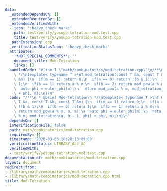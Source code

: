 ```yaml
---
data:
  _extendedDependsOn: []
  _extendedRequiredBy: []
  _extendedVerifiedWith:
  - icon: ':heavy_check_mark:'
    path: test/verify/yosupo-tetration-mod.test.cpp
    title: test/verify/yosupo-tetration-mod.test.cpp
  _pathExtension: cpp
  _verificationStatusIcon: ':heavy_check_mark:'
  attributes:
    '*NOT_SPECIAL_COMMENTS*': ''
    document_title: Mod-Tetration
    links: []
  bundledCode: "#line 1 \"math/combinatorics/mod-tetration.cpp\"\n/**\n * @brief Mod-Tetration\n\
    \ */\ntemplate< typename T >\nT mod_tetration(const T &a, const T &b, const T\
    \ &m) {\n  if(m == 1) return 0;\n  if(a == 0) return !(b & 1);\n  if(b == 0) return\
    \ 1;\n  if(b == 1) return a % m;\n  if(b == 2) return mod_pow(a % m, a, m);\n\
    \  auto phi = euler_phi(m);\n  return mod_pow(a % m, mod_tetration(a, b - 1, phi)\
    \ + phi, m);\n}\n"
  code: "/**\n * @brief Mod-Tetration\n */\ntemplate< typename T >\nT mod_tetration(const\
    \ T &a, const T &b, const T &m) {\n  if(m == 1) return 0;\n  if(a == 0) return\
    \ !(b & 1);\n  if(b == 0) return 1;\n  if(b == 1) return a % m;\n  if(b == 2)\
    \ return mod_pow(a % m, a, m);\n  auto phi = euler_phi(m);\n  return mod_pow(a\
    \ % m, mod_tetration(a, b - 1, phi) + phi, m);\n}\n"
  dependsOn: []
  isVerificationFile: false
  path: math/combinatorics/mod-tetration.cpp
  requiredBy: []
  timestamp: '2020-03-03 18:28:13+09:00'
  verificationStatus: LIBRARY_ALL_AC
  verifiedWith:
  - test/verify/yosupo-tetration-mod.test.cpp
documentation_of: math/combinatorics/mod-tetration.cpp
layout: document
redirect_from:
- /library/math/combinatorics/mod-tetration.cpp
- /library/math/combinatorics/mod-tetration.cpp.html
title: Mod-Tetration
---
```

